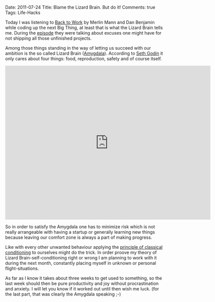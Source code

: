 Date: 2011-07-24
Title: Blame the Lizard Brain. But do it!
Comments: true
Tags: Life-Hacks

<p>Today I was listening to <a href="https://5by5.tv/b2w">Back to Work</a> by Merlin Mann and Dan Benjamin while coding
    up the next Big Thing, at least that is what the Lizard Brain tells me. During the <a
        href="https://5by5.tv/b2w/1">episode</a> they were talking about excuses one might have for not shipping all
    those unfinished projects.</p>

<p>Among those things standing in the way of letting us succeed with our ambition is the so called Lizard Brain (<a
        href="https://en.wikipedia.org/wiki/Amygdala">Amygdala</a>). According to <a
        href="https://sethgodin.typepad.com">Seth Godin</a> it only cares about four things: food, reproduction, safety
    and of course itself.</p>

<iframe src="https://player.vimeo.com/video/5895898?title=0&amp;byline=0&amp;portrait=0&amp;color=e91c6b" width="655"
    height="491" frameborder="0"></iframe>

<p>So in order to satisfy the Amygdala one has to minimize risk which is not really arrangeable with having a startup or
    generally learning new things because leaving our comfort zone is always a part of making progress.</p>

<p>Like with every other unwanted behaviour applying the <a
        href="https://en.wikipedia.org/wiki/Classical_conditioning">principle of classical conditioning</a> to ourselves
    might do the trick. In order proove my theory of Lizard Brain-self-conditioning right or wrong I am planning to work
    with it during the next month, constantly placing myself in unknown or personal flight-situations. </p>

<p>As far as I know it takes about three weeks to get used to something, so the last week should then be pure
    productivity and joy without procrastination and anxiety. I will let you know if it worked out until then wish me
    luck. (for the last part, that was clearly the Amygdala speaking ;-)</p>
